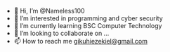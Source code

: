 - 👋 Hi, I’m @Nameless100
- 👀 I’m interested in programming and cyber security 
- 🌱 I’m currently learning BSC Computer Technology 
- 💞️ I’m looking to collaborate on ...
- 📫 How to reach me gikuhiezekiel@gmail.com

<!---
Nameles100/Nameles100 is a ✨ special ✨ repository because its `README.md` (this file) appears on your GitHub profile.
You can click the Preview link to take a look at your changes.
--->

